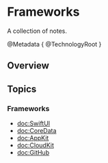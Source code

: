 # Frameworks

A collection of notes.

@Metadata {
   @TechnologyRoot
}

## Overview

## Topics

### Frameworks

- <doc:SwiftUI>
- <doc:CoreData>
- <doc:AppKit>
- <doc:CloudKit>
- <doc:GitHub>
